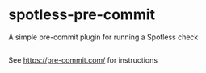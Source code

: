 # spotless-pre-commit
A simple pre-commit plugin for running a Spotless check

##
See https://pre-commit.com/ for instructions